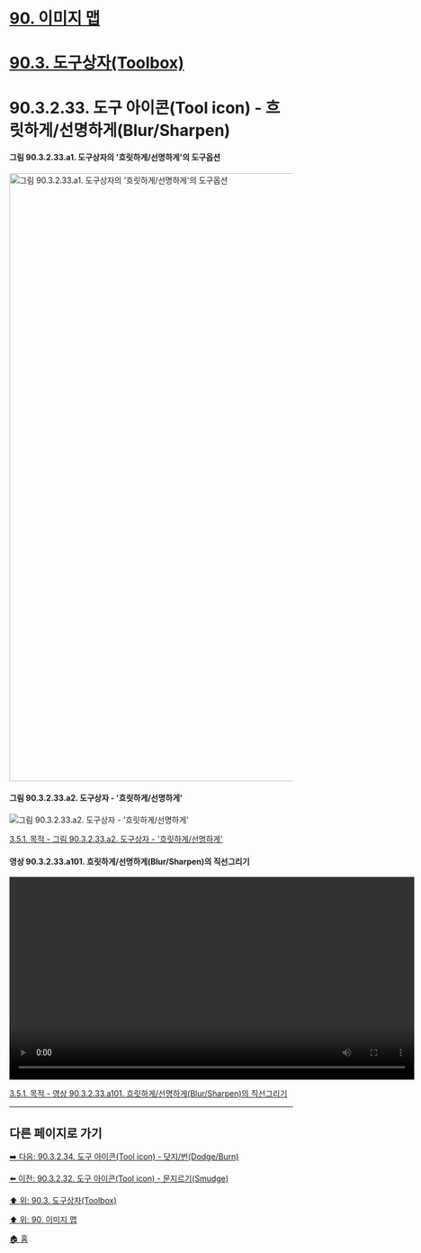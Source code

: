 # [90. 이미지 맵](./90-00-image-map.md)
# [90.3. 도구상자(Toolbox)](./90-03-00-toolbox.md)
# 90.3.2.33. 도구 아이콘(Tool icon) - 흐릿하게/선명하게(Blur/Sharpen)

#### 그림 90.3.2.33.a1. 도구상자의 '흐릿하게/선명하게'의 도구옵션
<img width="1080" alt="그림 90.3.2.33.a1. 도구상자의 '흐릿하게/선명하게'의 도구옵션" src="https://github.com/wonder13662/gimp/assets/15767104/1bdb3e8c-85fc-4522-b84d-37609ce03dae">

#### 그림 90.3.2.33.a2. 도구상자 - '흐릿하게/선명하게'
![그림 90.3.2.33.a2. 도구상자 - '흐릿하게/선명하게'](https://github.com/wonder13662/gimp/assets/15767104/b0a3539c-e757-40c6-b3a8-66e730e743ce)

[3.5.1. 목적 - 그림 90.3.2.33.a2. 도구상자 - '흐릿하게/선명하게'](https://wonder13662.github.io/gimp/2.10.36_ko/03-05-01-intention.html#%EA%B7%B8%EB%A6%BC-903233a2-%EB%8F%84%EA%B5%AC%EC%83%81%EC%9E%90---%ED%9D%90%EB%A6%BF%ED%95%98%EA%B2%8C%EC%84%A0%EB%AA%85%ED%95%98%EA%B2%8C)

#### 영상 90.3.2.33.a101. 흐릿하게/선명하게(Blur/Sharpen)의 직선그리기
<video controls="controls" width="720" environment="MacOS:Sonoma 14.2.1 GIMP 2.10.36" src="https://github.com/wonder13662/gimp/assets/15767104/8a426c59-834c-48cd-b3ac-2892d6c9ea64"></video>

[3.5.1. 목적 - 영상 90.3.2.33.a101. 흐릿하게/선명하게(Blur/Sharpen)의 직선그리기](https://wonder13662.github.io/gimp/2.10.36_ko/03-05-01-intention.html#%EC%98%81%EC%83%81-903233a101-%ED%9D%90%EB%A6%BF%ED%95%98%EA%B2%8C%EC%84%A0%EB%AA%85%ED%95%98%EA%B2%8Cblursharpen%EC%9D%98-%EC%A7%81%EC%84%A0%EA%B7%B8%EB%A6%AC%EA%B8%B0)

***

## 다른 페이지로 가기

[➡️ 다음: 90.3.2.34. 도구 아이콘(Tool icon) - 닷지/번(Dodge/Burn)](./90-03-02-tool_iconx-34-dodge_burn.md)

[⬅️ 이전: 90.3.2.32. 도구 아이콘(Tool icon) - 문지르기(Smudge)](./90-03-02-tool_iconx-32-smudge.md)

[⬆️ 위: 90.3. 도구상자(Toolbox)](./90-03-00-toolbox.md)

[⬆️ 위: 90. 이미지 맵](./90-00-image-map.md)

[🏠 홈](./00-home.md)

